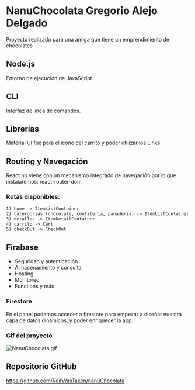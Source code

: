 # NanuChocolata Gregorio Alejo Delgado
Proyecto realizado para una amiga que tiene un emprendimiento de chocolates

## Node.js
Entorno de ejecución de JavaScript.

## CLI
Interfaz de línea de comandos.

## Librerias
Material UI fue para el icono del carrito y poder utilizar los Links.

## Routing y Navegación
React no viene con un mecanismo integrado de navegación por lo que instalaremos: react-router-dom

### Rutas disponibles:
    1) home -> ItemListContainer
    2) catergorias (chocolate, confiteria, panaderia) -> ItemListContainer
    3) detalles -> ItemDetailContainer
    4) carrito -> Cart
    5) checkOut -> CheckOut

## Firabase
- Seguridad y autenticación
- Almacenamiento y consulta
- Hosting
- Monitoreo
- Functions y más

### Firestore
En el panel podemos acceder a firestore para empezar a diseñar nuestra capa de datos dinámicos, y poder enriquecer la app.

### Gif del proyecto
![NanuChocolata gif](https://user-images.githubusercontent.com/103077552/195466581-a1258052-40a1-4d2b-9ce0-ae66bcc9480a.gif)

## Repositorio GitHub

https://github.com/ReifWasTaken/nanuChocolata

